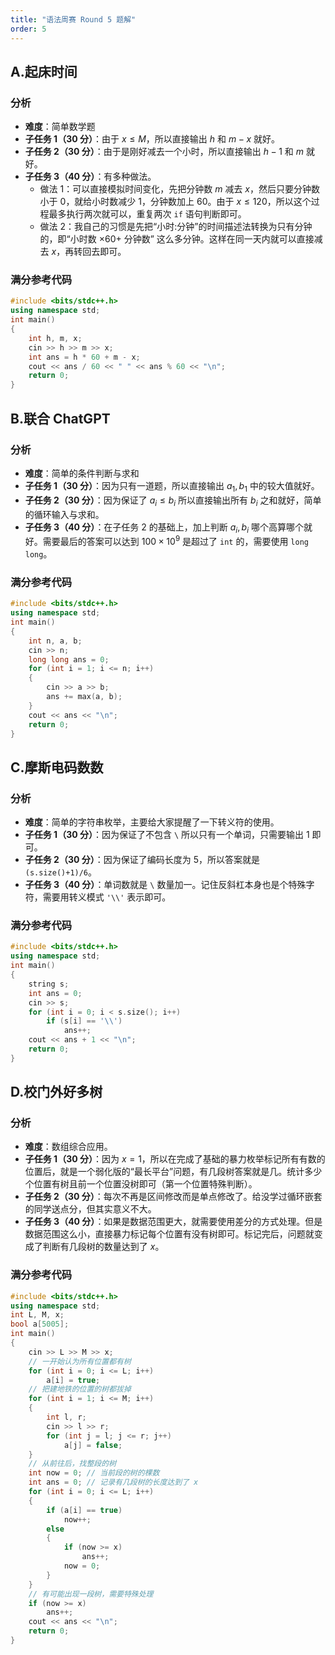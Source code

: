 ```yaml
---
title: "语法周赛 Round 5 题解"
order: 5
---
```


## A.起床时间

### 分析

- **难度**：简单数学题
- **子任务 1（30 分）**：由于 $x\le M$，所以直接输出 $h$ 和 $m-x$ 就好。
- **子任务 2（30 分）**：由于是刚好减去一个小时，所以直接输出 $h-1$ 和 $m$ 就好。 
- **子任务 3（40 分）**：有多种做法。
  - 做法 1：可以直接模拟时间变化，先把分钟数 $m$ 减去 $x$，然后只要分钟数小于 $0$，就给小时数减少 $1$，分钟数加上 $60$。由于 $x\le 120$，所以这个过程最多执行两次就可以，重复两次 `if` 语句判断即可。
  - 做法 2：我自己的习惯是先把“小时:分钟”的时间描述法转换为只有分钟的，即“小时数 $\times 60 +$ 分钟数” 这么多分钟。这样在同一天内就可以直接减去 $x$，再转回去即可。 

### 满分参考代码

```cpp
#include <bits/stdc++.h>
using namespace std;
int main()
{
    int h, m, x;
    cin >> h >> m >> x;
    int ans = h * 60 + m - x;
    cout << ans / 60 << " " << ans % 60 << "\n";
    return 0;
}
```

## B.联合 ChatGPT


### 分析

- **难度**：简单的条件判断与求和
- **子任务 1（30 分）**：因为只有一道题，所以直接输出 $a_1,b_1$ 中的较大值就好。
- **子任务 2（30 分）**：因为保证了 $a_i\le b_i$ 所以直接输出所有 $b_i$ 之和就好，简单的循环输入与求和。
- **子任务 3（40 分）**：在子任务 2 的基础上，加上判断 $a_i,b_i$ 哪个高算哪个就好。需要最后的答案可以达到 $100\times 10^9$ 是超过了 `int` 的，需要使用 `long long`。

### 满分参考代码

```cpp
#include <bits/stdc++.h>
using namespace std;
int main()
{
    int n, a, b;
    cin >> n;
    long long ans = 0;
    for (int i = 1; i <= n; i++)
    {
        cin >> a >> b;
        ans += max(a, b);
    }
    cout << ans << "\n";
    return 0;
}
```

## C.摩斯电码数数

### 分析

- **难度**：简单的字符串枚举，主要给大家提醒了一下转义符的使用。
- **子任务 1（30 分）**：因为保证了不包含 `\` 所以只有一个单词，只需要输出 $1$ 即可。
- **子任务 2（30 分）**：因为保证了编码长度为 $5$，所以答案就是 `(s.size()+1)/6`。
- **子任务 3（40 分）**：单词数就是 `\` 数量加一。记住反斜杠本身也是个特殊字符，需要用转义模式 `'\\'` 表示即可。

### 满分参考代码


```cpp
#include <bits/stdc++.h>
using namespace std;
int main()
{
    string s;
    int ans = 0;
    cin >> s;
    for (int i = 0; i < s.size(); i++)
        if (s[i] == '\\')
            ans++;
    cout << ans + 1 << "\n";
    return 0;
}
```

## D.校门外好多树


### 分析

- **难度**：数组综合应用。
- **子任务 1（30 分）**：因为 $x=1$，所以在完成了基础的暴力枚举标记所有有数的位置后，就是一个弱化版的“最长平台”问题，有几段树答案就是几。统计多少个位置有树且前一个位置没树即可（第一个位置特殊判断）。
- **子任务 2（30 分）**：每次不再是区间修改而是单点修改了。给没学过循环嵌套的同学送点分，但其实意义不大。
- **子任务 3（40 分）**：如果是数据范围更大，就需要使用差分的方式处理。但是数据范围这么小，直接暴力标记每个位置有没有树即可。标记完后，问题就变成了判断有几段树的数量达到了 $x$。

### 满分参考代码

```cpp
#include <bits/stdc++.h>
using namespace std;
int L, M, x;
bool a[5005];
int main()
{
    cin >> L >> M >> x;
    // 一开始认为所有位置都有树
    for (int i = 0; i <= L; i++)
        a[i] = true;
    // 把建地铁的位置的树都拔掉
    for (int i = 1; i <= M; i++)
    {
        int l, r;
        cin >> l >> r;
        for (int j = l; j <= r; j++)
            a[j] = false;
    }
    // 从前往后，找整段的树
    int now = 0; // 当前段的树的棵数
    int ans = 0; // 记录有几段树的长度达到了 x
    for (int i = 0; i <= L; i++)
    {
        if (a[i] == true)
            now++;
        else
        {
            if (now >= x)
                ans++;
            now = 0;
        }
    }
    // 有可能出现一段树，需要特殊处理
    if (now >= x)
        ans++;
    cout << ans << "\n";
    return 0;
}
```